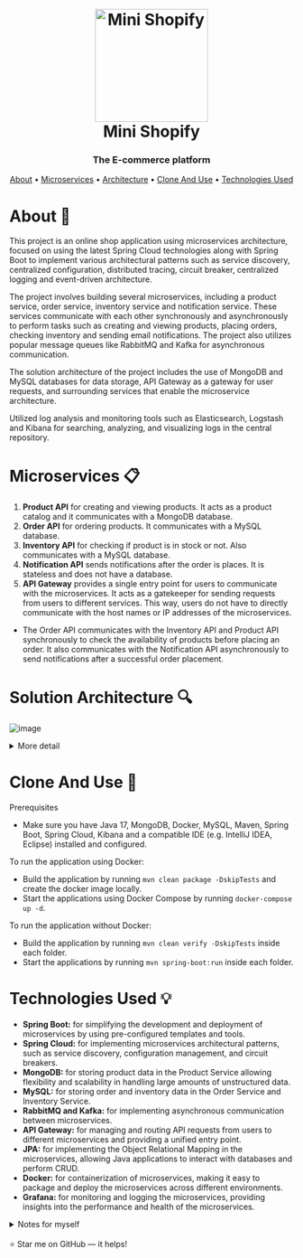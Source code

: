 <h1 align="center">
  <br>
  <a href="https://github.com/zoltanvin/mini-shopify"><img src="https://github.com/zoltanvin/mini-shopify/blob/main/assets/logo.png" alt="Mini Shopify" width="200"></a>
  <br>
  Mini Shopify
  <br>
</h1>

<h3 align="center">The E-commerce platform</a></h3>
<p align="center">
  <a href="#about-">About</a> •
  <a href="#microservices-">Microservices</a> •
  <a href="#solution-architecture-">Architecture</a> •
  <a href="#clone-and-use-">Clone And Use</a> •
  <a href="#technologies-used-">Technologies Used</a>
</p>

# About 🚀

This project is an online shop application using microservices architecture, focused on using the latest Spring Cloud technologies along with Spring Boot to implement various architectural patterns such as service discovery, centralized configuration, distributed tracing, circuit breaker, centralized logging and event-driven architecture.

The project involves building several microservices, including a product service, order service, inventory service and notification service. These services communicate with each other synchronously and asynchronously to perform tasks such as creating and viewing products, placing orders, checking inventory and sending email notifications. The project also utilizes popular message queues like RabbitMQ and Kafka for asynchronous communication.

The solution architecture of the project includes the use of MongoDB and MySQL databases for data storage, API Gateway as a gateway for user requests, and surrounding services that enable the microservice architecture.

Utilized log analysis and monitoring tools such as Elasticsearch, Logstash and Kibana for searching, analyzing, and visualizing logs in the central repository.

# Microservices 📋

1. **Product API** for creating and viewing products. It acts as a product catalog and it communicates with a MongoDB database.
2. **Order API** for ordering products. It communicates with a MySQL database.
3. **Inventory API** for checking if product is in stock or not. Also communicates with a MySQL database.
4. **Notification API** sends notifications after the order is places. It is stateless and does not have a database.
5. **API Gateway** provides a single entry point for users to communicate with the microservices. It acts as a gatekeeper for sending requests from users to different services. This way, users do not have to directly communicate with the host names or IP addresses of the microservices.

- The Order API communicates with the Inventory API and Product API synchronously to check the availability of products before placing an order. It also communicates with the Notification API asynchronously to send notifications after a successful order placement.

# Solution Architecture 🔍

![image](https://github.com/zoltanvin/mini-shopify/blob/main/assets/high_level_architecture.png)


<details>
  <summary>More detail</summary>

  ![image](https://github.com/zoltanvin/mini-shopify/blob/main/assets/logical_architecture.png)

</details>

# Clone And Use 🔨

Prerequisites

- Make sure you have Java 17, MongoDB, Docker, MySQL, Maven, Spring Boot, Spring Cloud, Kibana and a compatible IDE (e.g. IntelliJ IDEA, Eclipse) installed and configured.

To run the application using Docker:

- Build the application by running `mvn clean package -DskipTests` and create the docker image locally.
- Start the applications using Docker Compose by running `docker-compose up -d`.

To run the application without Docker:

- Build the application by running `mvn clean verify -DskipTests` inside each folder.
- Start the applications by running `mvn spring-boot:run` inside each folder.

# Technologies Used 💡

- **Spring Boot:** for simplifying the development and deployment of microservices by using pre-configured templates and tools.
- **Spring Cloud:** for implementing microservices architectural patterns, such as service discovery, configuration management, and circuit breakers.
- **MongoDB:** for storing product data in the Product Service allowing flexibility and scalability in handling large amounts of unstructured data.
- **MySQL:** for storing order and inventory data in the Order Service and Inventory Service.
- **RabbitMQ and Kafka:** for implementing asynchronous communication between microservices.
- **API Gateway:** for managing and routing API requests from users to different microservices and providing a unified entry point.
- **JPA:** for implementing the Object Relational Mapping in the microservices, allowing Java applications to interact with databases and perform CRUD.
- **Docker:** for containerization of microservices, making it easy to package and deploy the microservices across different environments.
- **Grafana:** for monitoring and logging the microservices, providing insights into the performance and health of the microservices.

<details>
  <summary>Notes for myself</summary>

docker pull postgres
docker run --name order-api -p 5432:5432 -e POSTGRES_USER=root -e POSTGRES_PASSWORD=admin -d postgres

docker pull mysql
docker run --name inventory-api -p 3306:3306 -e MYSQL_ROOT_PASSWORD=pwd -e MYSQL_USER=admin -d mysql

docker exec -it inventory-api  mysql -uroot -p
CREATE USER 'admin'@'172.17.0.1' IDENTIFIED BY 'pwd';
GRANT ALL PRIVILEGES ON *.* TO 'admin'@'172.17.0.1' WITH GRANT OPTION;
flush privileges;
exit

docker pull container-registry.oracle.com/database/free
docker run -d --name=inv-api -p 1521:1521 -e ORACLE_SID=oracle -e ORACLE_PWD=pwd container-registry.oracle.com/database/free
-p 5500:5500

docker pull mcr.microsoft.com/mssql/server
docker run --name inv -e "ACCEPT_EULA=Y" -e "SA_PASSWORD=passworD!" -e "MSSQL_PID=Developer" -p 1433:1433 -d mcr.microsoft.com/mssql/server
docker run --name inv -e "ACCEPT_EULA=Y" -e "SA_PASSWORD=passworD!" -e "MSSQL_PID=Developer" -e "MSSQL_USER=user" -e "MSSQL_PASSWORD=passworD!" -p 1433:1433 -d mcr.microsoft.com/mssql/server
docker exec -it inv /opt/mssql-tools/bin/sqlcmd -S localhost -U SA -P passworD!
GRANT CONTROL SERVER TO user
</details>

</br>
⭐ Star me on GitHub — it helps!
